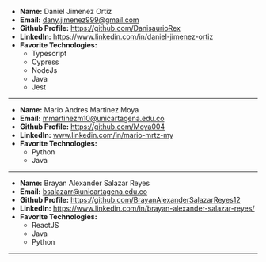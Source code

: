 - **Name:** Daniel Jimenez Ortiz
- **Email:** dany.jimenez999@gmail.com
- **Github Profile:** https://github.com/DanisaurioRex
- **LinkedIn:** https://www.linkedin.com/in/daniel-jimenez-ortiz
- **Favorite Technologies:**
  - Typescript
  - Cypress
  - NodeJs
  - Java
  - Jest

---

- **Name:** Mario Andres Martinez Moya
- **Email:** mmartinezm10@unicartagena.edu.co
- **Github Profile:** https://github.com/Moya004
- **LinkedIn:** www.linkedin.com/in/mario-mrtz-my
- **Favorite Technologies:**
  - Python
  - Java

---

- **Name:** Brayan Alexander Salazar Reyes
- **Email:** bsalazarr@unicartagena.edu.co
- **Github Profile:** https://github.com/BrayanAlexanderSalazarReyes12
- **LinkedIn:** https://www.linkedin.com/in/brayan-alexander-salazar-reyes/
- **Favorite Technologies:**
  - ReactJS
  - Java
  - Python

---